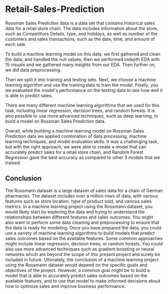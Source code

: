 # Retail-Sales-Prediction


Rossman Sales Prediction data is a data set that contains historical sales data for a retail store chain. The data includes information about the store, such as Competitiors Details, type, and holidays, as well as number of the customers and sales transactions, such as the date, time, and amount of each sale.

To build a machine learning model on this data, we first gathered and clean the data, and handled the null values, then we performed indepth EDA with 15 visuals and we gathered many insights from our EDA. Then further on, we did data preprocessing.

Then we split it into training and testing sets. Next, we choose a machine learning algorithm and use the training data to train the model. Finally, you we evaluated the model's performance on the testing data to see how well it is able to predict sales.

There are many different machine learning algorithms that we used for this task, including linear regression, decision trees, and random forests. It is also possible to use more advanced techniques, such as deep learning, to build a model on Rossman Sales Prediction data.

Overall, while building a machine learning model on Rossman Sales Prediction data we applied combination of data processing, machine learning techniques, and model evaluation skills. It was a challenging task, but with the right approach, we were able to create a model that can accurately predict sales for a retail store chain, and Random Forest Regression gave the best accuracy as compared to other 3 models that we trained.


## Conclusion

The Rossmann dataset is a large dataset of sales data for a chain of German pharmacies. The dataset includes over a million rows of data, with various features such as store location, type of product sold, and various sales metrics. In a machine learning project using the Rossmann dataset, you would likely start by exploring the data and trying to understand the relationships between different features and sales outcomes. You might also want to perform some data cleaning and preprocessing to ensure that the data is ready for modeling. Once you have prepared the data, you could use a variety of machine learning algorithms to build models that predict sales outcomes based on the available features. Some common approaches might include linear regression, decision trees, or random forests. You could also use more advanced techniques such as gradient boosting or neural networks whcih are beyond the scope of this present project and surely be included in future. Ultimately, the conclusion of a machine learning project using the Rossmann dataset would depend on the specific goals and objectives of the project. However, a common goal might be to build a model that is able to accurately predict sales outcomes based on the available features, and to use that model to make informed decisions about how to optimize sales and improve business performance.
